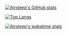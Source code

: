 [![Airsleep's GitHub stats](https://github-readme-stats.vercel.app/api?username=Airsleep&show_icons=true&theme=onedark)](https://github.com/anuraghazra/github-readme-stats)

[![Top Langs](https://github-readme-stats.vercel.app/api/top-langs/?username=Airsleep)](https://github.com/anuraghazra/github-readme-stats)

[![Airsleep's wakatime stats](https://github-readme-stats.vercel.app/api/wakatime?username=Airsleep)](https://github.com/anuraghazra/github-readme-stats)
